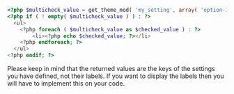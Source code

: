 
```php
<?php $multicheck_value = get_theme_mod( 'my_setting', array( 'option-1', 'option-3' ) ); ?>
<?php if ( ! empty( $multicheck_value ) ) : ?>
  <ul>
	<?php foreach ( $multicheck_value as $checked_value ) : ?>
		<li><?php echo $checked_value; ?></li>
	<?php endforeach; ?>
  </ul>
<?php endif; ?>
```

Please keep in mind that the returned values are the keys of the settings you have defined, not their labels. If you want to display the labels then you will have to implement this on your code.
